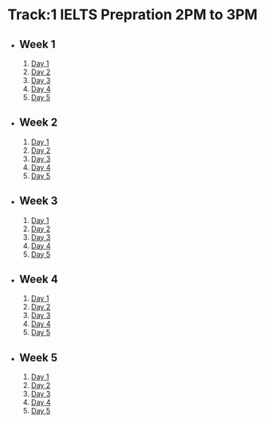 # Track:1 IELTS Prepration 2PM to 3PM

- ## Week 1

   1. [Day 1](https://www.facebook.com/iCodeguru/videos/482270298058874)
   2. [Day 2](https://www.facebook.com/iCodeguru/videos/390807560461787)
   3. [Day 3](https://www.facebook.com/iCodeguru/videos/3382639711870310)
   4. [Day 4](https://www.facebook.com/iCodeguru/videos/1424429261566657)
   5. [Day 5]()

- ## Week 2

   1. [Day 1](https://www.facebook.com/watch/?v=839547474987204)
   2. [Day 2](https://www.facebook.com/iCodeguru/videos/3945134215722008)
   3. [Day 3](https://www.facebook.com/iCodeguru/videos/1072364877891736)
   4. [Day 4]()
   5. [Day 5](https://www.facebook.com/iCodeguru/videos/1396553074634253)

- ## Week 3

   1. [Day 1](https://www.facebook.com/iCodeguru/videos/329633406842858)
   2. [Day 2](https://www.facebook.com/watch/?v=3674753496168007)
   3. [Day 3](https://www.facebook.com/watch/?v=1051051769437849)
   4. [Day 4](https://www.facebook.com/watch/?v=536314582133594)
   5. [Day 5](https://www.facebook.com/iCodeguru/videos/1487747021865455)

- ## Week 4

   1. [Day 1](https://www.facebook.com/iCodeguru/videos/1669670417228638)
   2. [Day 2](https://www.facebook.com/iCodeguru/videos/8336806499736436)
   3. [Day 3](https://www.facebook.com/iCodeguru/videos/1456859538361800)
   4. [Day 4](https://www.facebook.com/iCodeguru/videos/1031553861855253)
   5. [Day 5](https://www.facebook.com/watch/?v=550923657404188)

- ## Week 5

   1. [Day 1](https://www.facebook.com/iCodeguru/videos/1047321693539901)
   2. [Day 2](https://www.facebook.com/iCodeguru/videos/520135354059989)
   3. [Day 3](https://www.facebook.com/watch/?v=431267869989937)
   4. [Day 4]()
   5. [Day 5](https://www.facebook.com/iCodeguru/videos/938858521404674)

<!-- - ## Week 6

   1. [Day 1](https://www.facebook.com/iCodeguru/videos/752929340318211)
   2. [Day 2](https://www.facebook.com/iCodeguru/videos/473788789037480)
   3. [Day 3](https://www.facebook.com/iCodeguru/videos/1773596186776869)
   4. [Day 4](https://www.facebook.com/iCodeguru/videos/1170769447359720)
   5. [Day 5](https://www.facebook.com/iCodeguru/videos/903232067871517) -->

<!-- - ## Week 7

   1. [Day 1]()
   2. [Day 2]()
   3. [Day 3]()
   4. [Day 4]()
   5. [Day 5]() -->

<!-- - ## Week 

   1. [Day 1]()
   2. [Day 2]()
   3. [Day 3]()
   4. [Day 4]()
   5. [Day 5]() -->